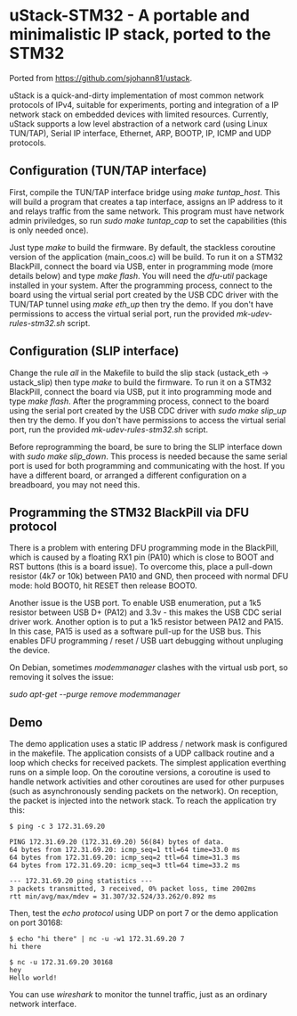 # uStack-STM32 - A portable and minimalistic IP stack, ported to the STM32

Ported from https://github.com/sjohann81/ustack.

uStack is a quick-and-dirty implementation of most common network protocols of IPv4, suitable for experiments, porting and integration of a IP network stack on embedded devices with limited resources. Currently, uStack supports a low level abstraction of a network card (using Linux TUN/TAP), Serial IP interface, Ethernet, ARP, BOOTP, IP, ICMP and UDP protocols.

## Configuration (TUN/TAP interface)
First, compile the TUN/TAP interface bridge using  *make tuntap_host*. This will build a program that creates a tap interface, assigns an IP address to it and relays traffic from the same network. This program must have network admin priviledges, so run *sudo make tuntap_cap* to set the capabilities (this is only needed once).

Just type *make* to build the firmware. By default, the stackless coroutine version of the application (main_coos.c) will be build. To run it on a STM32 BlackPill, connect the board via USB, enter in programming mode (more details below) and type *make flash*. You will need the *dfu-util* package installed in your system. After the programming process, connect to the board using the virtual serial port created by the USB CDC driver with the TUN/TAP tunnel using *make eth_up* then try the demo. If you don't have permissions to access the virtual serial port, run the provided *mk-udev-rules-stm32.sh* script.

## Configuration (SLIP interface)

Change the rule *all* in the Makefile to build the slip stack (ustack_eth -> ustack_slip) then type *make* to build the firmware. To run it on a STM32 BlackPill, connect the board via USB, put it into programming mode and type *make flash*. After the programming process, connect to the board using the serial port created by the USB CDC driver with *sudo make slip_up* then try the demo. If you don't have permissions to access the virtual serial port, run the provided *mk-udev-rules-stm32.sh* script.

Before reprogramming the board, be sure to bring the SLIP interface down with *sudo make slip_down*. This process is needed because the same serial port is used for both programming and communicating with the host. If you have a different board, or arranged a different configuration on a breadboard, you may not need this.

## Programming the STM32 BlackPill via DFU protocol

There is a problem with entering DFU programming mode in the BlackPill, which is caused by a floating RX1 pin (PA10) which is close to BOOT and RST buttons (this is a board issue). To overcome this, place a pull-down resistor (4k7 or 10k) between PA10 and GND, then proceed with normal DFU mode: hold BOOT0, hit RESET then release BOOT0.

Another issue is the USB port. To enable USB enumeration, put a 1k5 resistor between USB D+ (PA12) and 3.3v - this makes the USB CDC serial driver work. Another option is to put a 1k5 resistor between PA12 and PA15. In this case, PA15 is used as a software pull-up for the USB bus. This enables DFU programming / reset / USB uart debugging without unpluging the device.

On Debian, sometimes *modemmanager* clashes with the virtual usb port, so removing it solves the issue:

*sudo apt-get --purge remove modemmanager*

## Demo

The demo application uses a static IP address / network mask is configured in the makefile. The application consists of a UDP callback routine and a loop which checks for received packets. The simplest application everthing runs on a simple loop. On the coroutine versions, a coroutine is used to handle network activities and other coroutines are used for other purpuses (such as asynchronously sending packets on the network). On reception, the packet is injected into the network stack. To reach the application try this:

    $ ping -c 3 172.31.69.20

    PING 172.31.69.20 (172.31.69.20) 56(84) bytes of data.
    64 bytes from 172.31.69.20: icmp_seq=1 ttl=64 time=33.0 ms
    64 bytes from 172.31.69.20: icmp_seq=2 ttl=64 time=31.3 ms
    64 bytes from 172.31.69.20: icmp_seq=3 ttl=64 time=33.2 ms

    --- 172.31.69.20 ping statistics ---
    3 packets transmitted, 3 received, 0% packet loss, time 2002ms
    rtt min/avg/max/mdev = 31.307/32.524/33.262/0.892 ms


Then, test the *echo protocol* using UDP on port 7 or the demo application on port 30168:

    $ echo "hi there" | nc -u -w1 172.31.69.20 7
    hi there

    $ nc -u 172.31.69.20 30168
    hey
    Hello world!

You can use *wireshark* to monitor the tunnel traffic, just as an ordinary network interface.
